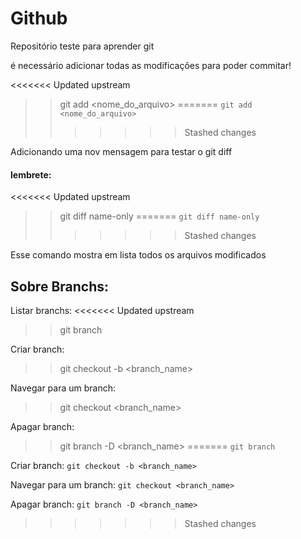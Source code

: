 # Github

Repositório teste para aprender git

é necessário adicionar todas as modificações para poder commitar!  

<<<<<<< Updated upstream
>> git add <nome_do_arquivo>
=======
```git add <nome_do_arquivo>```
>>>>>>> Stashed changes

Adicionando uma nov mensagem para testar o git diff

#### lembrete:
<<<<<<< Updated upstream
>> git diff name-only 
=======
```git diff name-only```
>>>>>>> Stashed changes

Esse comando mostra em lista todos os arquivos modificados

## Sobre Branchs:
Listar branchs:
<<<<<<< Updated upstream
>> git branch

Criar branch:
>> git checkout -b <branch_name>

Navegar para um branch:
>> git checkout <branch_name>

Apagar branch:
>> git branch -D <branch_name>
=======
```git branch```

Criar branch:
```git checkout -b <branch_name>```

Navegar para um branch:
```git checkout <branch_name>```

Apagar branch:
```git branch -D <branch_name>```
>>>>>>> Stashed changes
